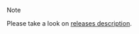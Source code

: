 > [!NOTE]
> Please take a look on [releases description](https://github.com/lalabuy948/PhoenixAnalytics/releases).
